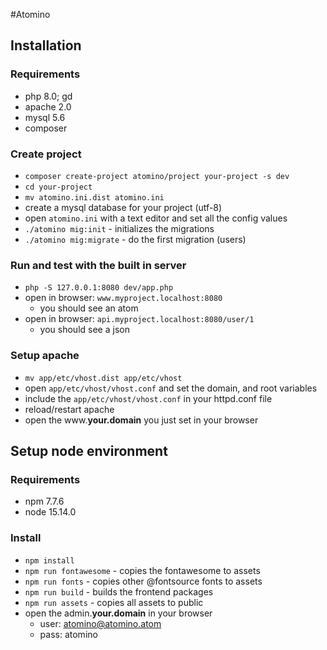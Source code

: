 #Atomino

## Installation

### Requirements

- php 8.0; gd
- apache 2.0
- mysql 5.6
- composer

### Create project

- `composer create-project atomino/project your-project -s dev`
- `cd your-project`
- `mv atomino.ini.dist atomino.ini`
- create a mysql database for your project (utf-8)
- open `atomino.ini` with a text editor and set all the config values
- `./atomino mig:init` - initializes the migrations
- `./atomino mig:migrate` - do the first migration (users)

### Run and test with the built in server

- `php -S 127.0.0.1:8080 dev/app.php`
- open in browser: `www.myproject.localhost:8080`
  - you should see an atom
- open in browser: `api.myproject.localhost:8080/user/1`
  - you should see a json

### Setup apache

- `mv app/etc/vhost.dist app/etc/vhost`
- open `app/etc/vhost/vhost.conf` and set the domain, and root variables
- include the `app/etc/vhost/vhost.conf` in your httpd.conf file
- reload/restart apache
- open the www.**your.domain** you just set in your browser

## Setup node environment

### Requirements

- npm 7.7.6
- node 15.14.0

### Install

- `npm install`
- `npm run fontawesome` - copies the fontawesome to assets
- `npm run fonts` - copies other @fontsource fonts to assets
- `npm run build` - builds the frontend packages
- `npm run assets` - copies all assets to public
- open the admin.**your.domain** in your browser
  - user: atomino@atomino.atom
  - pass: atomino
